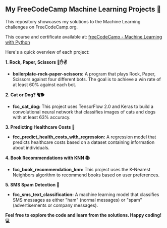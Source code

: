 ## My FreeCodeCamp Machine Learning Projects 🤖

This repository showcases my solutions to the Machine Learning challenges on FreeCodeCamp.org. 

This course and certificate available at: [freeCodeCamp - Machine Learning with Python](https://www.freecodecamp.org/learn/machine-learning-with-python/)

Here's a quick overview of each project:

**1. Rock, Paper, Scissors 👊✋✌️**

* **boilerplate-rock-paper-scissors:**  A program that plays Rock, Paper, Scissors against four different bots. The goal is to achieve a win rate of at least 60% against each bot. 

**2. Cat or Dog? 🐈🐕**

* **fcc_cat_dog:** This project uses TensorFlow 2.0 and Keras to build a convolutional neural network that classifies images of cats and dogs with at least 63% accuracy.  

**3. Predicting Healthcare Costs 🏥**

* **fcc_predict_health_costs_with_regression:**  A regression model that predicts healthcare costs based on a dataset containing information about individuals. 

**4. Book Recommendations with KNN 📚**

* **fcc_book_recommendation_knn:** This project uses the K-Nearest Neighbors algorithm to recommend books based on user preferences. 

**5. SMS Spam Detection 📨**

* **fcc_sms_text_classification:**  A machine learning model that classifies SMS messages as either "ham" (normal messages) or "spam" (advertisements or company messages). 

**Feel free to explore the code and learn from the solutions. Happy coding! 💻**

